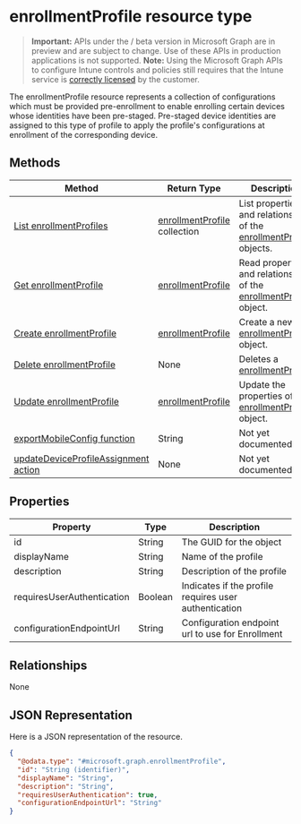 ﻿# enrollmentProfile resource type

> **Important:** APIs under the / beta version in Microsoft Graph are in preview and are subject to change. Use of these APIs in production applications is not supported.
> **Note:** Using the Microsoft Graph APIs to configure Intune controls and policies still requires that the Intune service is [correctly licensed](https://go.microsoft.com/fwlink/?linkid=839381) by the customer.

The enrollmentProfile resource represents a collection of configurations which must be provided pre-enrollment to enable enrolling certain devices whose identities have been pre-staged. Pre-staged device identities are assigned to this type of profile to apply the profile's configurations at enrollment of the corresponding device.
## Methods
|Method|Return Type|Description|
|---|---|---|
|[List enrollmentProfiles](https://developer.microsoft.com/en-us/graph/docs/api-reference/beta/api/api/intune_corpenrollment_enrollmentprofile_list.md)|[enrollmentProfile](https://developer.microsoft.com/en-us/graph/docs/api-reference/beta/api/resources/intune_corpenrollment_enrollmentprofile.md) collection|List properties and relationships of the [enrollmentProfile](https://developer.microsoft.com/en-us/graph/docs/api-reference/beta/api/resources/intune_corpenrollment_enrollmentprofile.md) objects.|
|[Get enrollmentProfile](https://developer.microsoft.com/en-us/graph/docs/api-reference/beta/api/api/intune_corpenrollment_enrollmentprofile_get.md)|[enrollmentProfile](https://developer.microsoft.com/en-us/graph/docs/api-reference/beta/api/resources/intune_corpenrollment_enrollmentprofile.md)|Read properties and relationships of the [enrollmentProfile](https://developer.microsoft.com/en-us/graph/docs/api-reference/beta/api/resources/intune_corpenrollment_enrollmentprofile.md) object.|
|[Create enrollmentProfile](https://developer.microsoft.com/en-us/graph/docs/api-reference/beta/api/api/intune_corpenrollment_enrollmentprofile_create.md)|[enrollmentProfile](https://developer.microsoft.com/en-us/graph/docs/api-reference/beta/api/resources/intune_corpenrollment_enrollmentprofile.md)|Create a new [enrollmentProfile](https://developer.microsoft.com/en-us/graph/docs/api-reference/beta/api/resources/intune_corpenrollment_enrollmentprofile.md) object.|
|[Delete enrollmentProfile](https://developer.microsoft.com/en-us/graph/docs/api-reference/beta/api/api/intune_corpenrollment_enrollmentprofile_delete.md)|None|Deletes a [enrollmentProfile](https://developer.microsoft.com/en-us/graph/docs/api-reference/beta/api/resources/intune_corpenrollment_enrollmentprofile.md).|
|[Update enrollmentProfile](https://developer.microsoft.com/en-us/graph/docs/api-reference/beta/api/api/intune_corpenrollment_enrollmentprofile_update.md)|[enrollmentProfile](https://developer.microsoft.com/en-us/graph/docs/api-reference/beta/api/resources/intune_corpenrollment_enrollmentprofile.md)|Update the properties of a [enrollmentProfile](https://developer.microsoft.com/en-us/graph/docs/api-reference/beta/api/resources/intune_corpenrollment_enrollmentprofile.md) object.|
|[exportMobileConfig function](https://developer.microsoft.com/en-us/graph/docs/api-reference/beta/api/api/intune_corpenrollment_enrollmentprofile_exportmobileconfig.md)|String|Not yet documented|
|[updateDeviceProfileAssignment action](https://developer.microsoft.com/en-us/graph/docs/api-reference/beta/api/api/intune_corpenrollment_enrollmentprofile_updatedeviceprofileassignment.md)|None|Not yet documented|

## Properties
|Property|Type|Description|
|---|---|---|
|id|String|The GUID for the object|
|displayName|String|Name of the profile|
|description|String|Description of the profile|
|requiresUserAuthentication|Boolean|Indicates if the profile requires user authentication|
|configurationEndpointUrl|String|Configuration endpoint url to use for Enrollment|

## Relationships
None
## JSON Representation
Here is a JSON representation of the resource.
<!-- {
  "blockType": "resource",
  "keyProperty": "id",
  "@odata.type": "microsoft.graph.enrollmentProfile"
}
-->
```json
{
  "@odata.type": "#microsoft.graph.enrollmentProfile",
  "id": "String (identifier)",
  "displayName": "String",
  "description": "String",
  "requiresUserAuthentication": true,
  "configurationEndpointUrl": "String"
}
```



